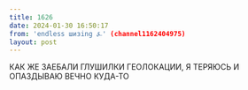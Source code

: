 ```yaml
---
title: 1626
date: 2024-01-30 16:50:17
from: 'endless шизing ⍼' (channel1162404975)
layout: post
---
```


КАК ЖЕ ЗАЕБАЛИ ГЛУШИЛКИ ГЕОЛОКАЦИИ, Я ТЕРЯЮСЬ И ОПАЗДЫВАЮ ВЕЧНО КУДА-ТО

